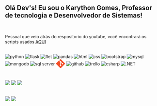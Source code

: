 ## Olá Dev's! Eu sou o Karython Gomes, Professor de tecnologia e Desenvolvedor de Sistemas!

<br>

Pessoal que veio atrás do respositorio do youtube, você encontrará os scripts usados [AQUI](https://github.com/Lucianolpsf/youtube_projects)

<div style="display: inline_block"><br>
    <img align="center" alt="python" height="40" width="40" src="https://cdn.jsdelivr.net/gh/devicons/devicon/icons/python/python-original.svg">
    <img align="center" alt="flask" height="40" width="40" src="https://cdn.jsdelivr.net/gh/devicons/devicon/icons/flask/flask-original.svg">
    <img align="center" alt="flet" height="40" width="40" src="https://flet.dev/static/icons/android-chrome-192x192.png">
    <img align="center" alt="pandas" height="40" width="40" src="https://cdn.jsdelivr.net/gh/devicons/devicon/icons/pandas/pandas-original.svg">
    <img align="center" alt="html" height="30" width="40" src="https://cdn.jsdelivr.net/gh/devicons/devicon/icons/html5/html5-original.svg">
    <img align="center" alt="css" height="30" width="40" src="https://cdn.jsdelivr.net/gh/devicons/devicon/icons/css3/css3-original.svg">
    <img align="center" alt="bootstrap" height="40" width="40" src="https://karython.github.io/portfolio/assets/img/icons/Bootstrap.png">
    <img align="center" alt="mysql" height="52" width="52" src="https://cdn.jsdelivr.net/gh/devicons/devicon/icons/mysql/mysql-original-wordmark.svg">
    <img align="center" alt="mongodb" height="40" width="40" src="https://cdn.jsdelivr.net/gh/devicons/devicon/icons/mongodb/mongodb-original.svg">
    <img align="center" alt="sql server" height="40" width="40" src="https://karython.github.io/portfolio/assets/img/icons/SQL%20Server.png">
    <img align="center" alt="git" height="30" width="30" src="https://raw.githubusercontent.com/devicons/devicon/master/icons/git/git-original.svg">
    <img align="center" alt="github" height="40" width="40" src="https://img.icons8.com/?size=512&id=bVGqATNwfhYq&format=png">
    <img align="center" alt="trello" height="40" width="40" src="https://img.icons8.com/?size=512&id=21049&format=png">
    <img align="center" alt="csharp" height="40" width="40" src="https://cdn.jsdelivr.net/gh/devicons/devicon/icons/csharp/csharp-original.svg">
    <img align="center" alt=".NET" height="40" width="40" src="https://upload.wikimedia.org/wikipedia/commons/e/ee/.NET_Core_Logo.svg">
    
</div>


#

<div style="display: inline_block">
    <a href="https://karython.github.io/portfolio/" target="_blank">
        <img src="https://img.shields.io/badge/Portfolio-20B2AA?style=for-the-badge&logo=superuser&logoColor=white" target="_blank"/><a/>
    <a href="https://www.linkedin.com/in/karython-gomes-14501a1a1/" target="_blank">
        <img src="https://img.shields.io/badge/LinkedIn-0077B5?style=for-the-badge&logo=linkedin&logoColor=white" target="_blank"/><a/>
    <a href="https://instagram.com/karython_gomes" target="_blank">
        <img src="https://img.shields.io/badge/Instagram-E4405F?style=for-the-badge&logo=instagram&logoColor=white" target="_blank"/><a/>
</div>
<br>
<div align="center">

<br>

</div>

  <div style="display: inline_block">
  <a href="https://github.com/karython">
  <img height="180em" src="https://github-readme-stats.vercel.app/api?username=karython&show_icons=true&theme=dracula&include_all_commits=true&count_private=true"/></a>      
  <a href="https://github.com/karython">
  <img height="180em" src="https://github-readme-stats.vercel.app/api/top-langs/?username=karython&layout=compact&size_weight=0.5&count_weight=0.5&theme=dracula"/></a>  
</div>

